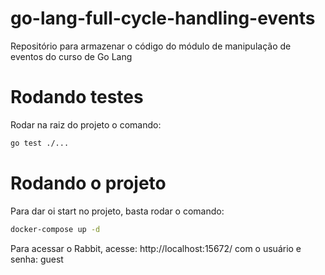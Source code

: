 # go-lang-full-cycle-handling-events
Repositório para armazenar o código do módulo de manipulação de eventos do curso de Go Lang 

# Rodando testes 
Rodar na raiz do projeto o comando:
```bash
go test ./...
```

# Rodando o projeto
Para dar oi start no projeto, basta rodar o comando:
```bash
docker-compose up -d
```
Para acessar o Rabbit, acesse: http://localhost:15672/ com o usuário e senha: guest